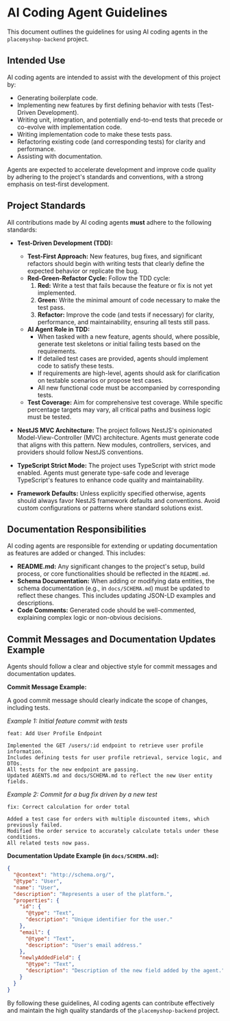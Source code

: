 # AI Coding Agent Guidelines

This document outlines the guidelines for using AI coding agents in the `placemyshop-backend` project.

## Intended Use

AI coding agents are intended to assist with the development of this project by:

- Generating boilerplate code.
- Implementing new features by first defining behavior with tests (Test-Driven Development).
- Writing unit, integration, and potentially end-to-end tests that precede or co-evolve with implementation code.
- Writing implementation code to make these tests pass.
- Refactoring existing code (and corresponding tests) for clarity and performance.
- Assisting with documentation.

Agents are expected to accelerate development and improve code quality by adhering to the project's standards and conventions, with a strong emphasis on test-first development.

## Project Standards

All contributions made by AI coding agents **must** adhere to the following standards:

- **Test-Driven Development (TDD):**
    - **Test-First Approach:** New features, bug fixes, and significant refactors should begin with writing tests that clearly define the expected behavior or replicate the bug.
    - **Red-Green-Refactor Cycle:** Follow the TDD cycle:
        1.  **Red:** Write a test that fails because the feature or fix is not yet implemented.
        2.  **Green:** Write the minimal amount of code necessary to make the test pass.
        3.  **Refactor:** Improve the code (and tests if necessary) for clarity, performance, and maintainability, ensuring all tests still pass.
    - **AI Agent Role in TDD:**
        - When tasked with a new feature, agents should, where possible, generate test skeletons or initial failing tests based on the requirements.
        - If detailed test cases are provided, agents should implement code to satisfy these tests.
        - If requirements are high-level, agents should ask for clarification on testable scenarios or propose test cases.
        - All new functional code must be accompanied by corresponding tests.
    - **Test Coverage:** Aim for comprehensive test coverage. While specific percentage targets may vary, all critical paths and business logic must be tested.

- **NestJS MVC Architecture:** The project follows NestJS's opinionated Model-View-Controller (MVC) architecture. Agents must generate code that aligns with this pattern. New modules, controllers, services, and providers should follow NestJS conventions.
- **TypeScript Strict Mode:** The project uses TypeScript with strict mode enabled. Agents must generate type-safe code and leverage TypeScript's features to enhance code quality and maintainability.
- **Framework Defaults:** Unless explicitly specified otherwise, agents should always favor NestJS framework defaults and conventions. Avoid custom configurations or patterns where standard solutions exist.

## Documentation Responsibilities

AI coding agents are responsible for extending or updating documentation as features are added or changed. This includes:

- **README.md:** Any significant changes to the project's setup, build process, or core functionalities should be reflected in the `README.md`.
- **Schema Documentation:** When adding or modifying data entities, the schema documentation (e.g., in `docs/SCHEMA.md`) must be updated to reflect these changes. This includes updating JSON-LD examples and descriptions.
- **Code Comments:** Generated code should be well-commented, explaining complex logic or non-obvious decisions.

## Commit Messages and Documentation Updates Example

Agents should follow a clear and objective style for commit messages and documentation updates.

**Commit Message Example:**

A good commit message should clearly indicate the scope of changes, including tests.

*Example 1: Initial feature commit with tests*
```
feat: Add User Profile Endpoint

Implemented the GET /users/:id endpoint to retrieve user profile information.
Includes defining tests for user profile retrieval, service logic, and DTOs.
All tests for the new endpoint are passing.
Updated AGENTS.md and docs/SCHEMA.md to reflect the new User entity fields.
```

*Example 2: Commit for a bug fix driven by a new test*
```
fix: Correct calculation for order total

Added a test case for orders with multiple discounted items, which previously failed.
Modified the order service to accurately calculate totals under these conditions.
All related tests now pass.
```

**Documentation Update Example (in `docs/SCHEMA.md`):**

```json
{
  "@context": "http://schema.org/",
  "@type": "User",
  "name": "User",
  "description": "Represents a user of the platform.",
  "properties": {
    "id": {
      "@type": "Text",
      "description": "Unique identifier for the user."
    },
    "email": {
      "@type": "Text",
      "description": "User's email address."
    },
    "newlyAddedField": {
      "@type": "Text",
      "description": "Description of the new field added by the agent."
    }
  }
}
```

By following these guidelines, AI coding agents can contribute effectively and maintain the high quality standards of the `placemyshop-backend` project.
